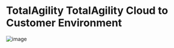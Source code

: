 # TotalAgility TotalAgility Cloud to Customer Environment

![image](https://github.com/user-attachments/assets/ccb46a7d-d3dd-4332-9ddd-9d9cbbe4a9c8)
